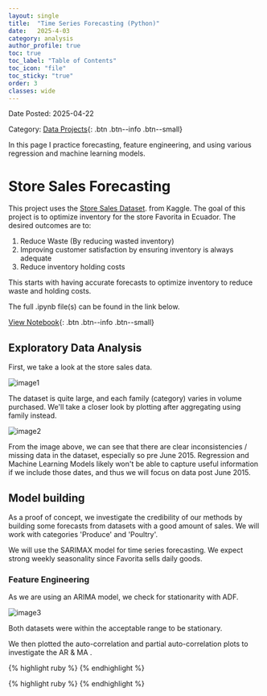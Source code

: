 ```yaml
---
layout: single
title:  "Time Series Forecasting (Python)"
date:   2025-4-03
category: analysis
author_profile: true
toc: true
toc_label: "Table of Contents"
toc_icon: "file"
toc_sticky: "true"
order: 3
classes: wide
---
```


Date Posted: 2025-04-22

Category: [Data Projects](https://meng-kiat.github.io/analysis/){: .btn .btn--info .btn--small}

In this page I practice forecasting, feature engineering, and using various regression and machine learning models.

# Store Sales Forecasting

This project uses the [Store Sales Dataset](https://www.kaggle.com/competitions/store-sales-time-series-forecasting). 
 from Kaggle. The goal of this project is to optimize inventory for the store Favorita in Ecuador. The desired outcomes are to:

1.	Reduce Waste (By reducing wasted inventory)
2.	Improving customer satisfaction by ensuring inventory is always adequate
3.	Reduce inventory holding costs

This starts with having accurate forecasts to optimize inventory to reduce waste and holding costs. 

The full .ipynb file(s) can be found in the link below.

[View Notebook](https://github.com/meng-kiat/My-jupyter-notebooks/blob/main/Sales%20Forecasting%20SARIMAX-Final.ipynb){: .btn .btn--info .btn--small}

## Exploratory Data Analysis

First, we take a look at the store sales data.

![image1](/assets/images/forecasting/one_1)

The dataset is quite large, and each family (category) varies in volume purchased. We'll take a closer look by plotting after aggregating using family instead.

![image2](/assets/images/forecasting/one_2)

From the image above, we can see that there are clear inconsistencies / missing data in the dataset, especially so pre June 2015. Regression and Machine Learning Models likely won't be able to capture useful information if we include those dates, and thus we will focus on data post June 2015.

## Model building

As a proof of concept, we investigate the credibility of our methods by building some forecasts from datasets with a good amount of sales. We will work with categories 'Produce' and 'Poultry'.

We will use the SARIMAX model for time series forecasting. We expect strong weekly seasonality since Favorita sells daily goods.

### Feature Engineering

As we are using an ARIMA model, we check for stationarity with ADF. 

![image3](/assets/images/forecasting/one_3)

Both datasets were within the acceptable range to be stationary.

We then plotted the auto-correlation and partial auto-correlation plots to investigate the AR & MA . 

{% highlight ruby %}
{% endhighlight %}

{% highlight ruby %}
{% endhighlight %}